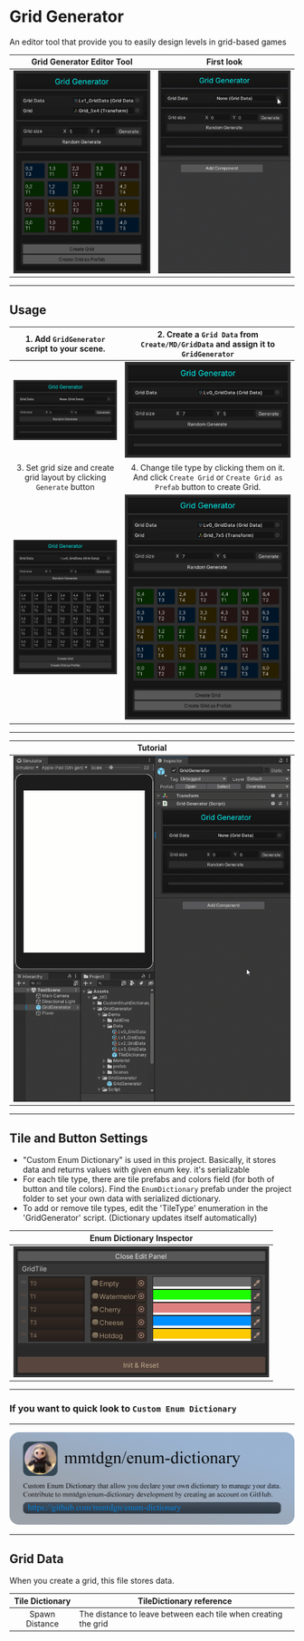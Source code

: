 # Grid Generator
An editor tool that provide you to easily design levels in grid-based games

|<b>Grid Generator Editor Tool</b><br>|<b>First look</b><br>|
|:----:|:----:|
|<img src="/.github/screenshots/title.png">|![](/.github/screenshots/00.gif)|

-------------------------------------------------------------------------------------------------------------------------------------  

## Usage
<!--1. Add `GridGenerator` script to your scene.
2. Create a `Grid Data` from `MD/GridData` and assign it to `GridGenerator`
3. Set grid size and create grid layout by clicking `Generate` button
4. Change tile type by clicking them on it. And click `Create Grid` or `Create Grid as Prefab` button to create Grid.
5. It's saves data to scriptable object automatically.*/-->  

| 1. Add `GridGenerator` script to your scene.                                    |  2. Create a `Grid Data` from `Create/MD/GridData` and assign it to `GridGenerator` |
|:---:|:---:|
| <img src="/.github/screenshots/0.png">  |  <img src="/.github/screenshots/0.1.png"> |
| 3. Set grid size and create grid layout by clicking `Generate` button           | 4. Change tile type by clicking them on it. And click `Create Grid` or `Create Grid as Prefab` button to create Grid. |
| <img src="/.github/screenshots/1.png"> |<img src="/.github/screenshots/1.1.png"> |

-------------------------------------------------------------------------------------------------------------------------------------

|Tutorial|
|:---:|
|![](/.github/screenshots/11.gif)|

-------------------------------------------------------------------------------------------------------------------------------------

## Tile and Button Settings
 * "Custom Enum Dictionary" is used in this project. Basically, it stores data and returns values with given enum key. it's serializable
 * For each tile type, there are tile prefabs and colors field (for both of button and tile colors). Find the `EnumDictionary` prefab under the project folder to set your own data with serialized dictionary.  
 * To add or remove tile types, edit the 'TileType' enumeration in the 'GridGenerator' script. (Dictionary updates itself automatically)  

|Enum Dictionary Inspector|
|:---:|
|<img src="/.github/screenshots/data.png"> |

---------------------------------------------------------------------------------------------  
### If you want to quick look to `Custom Enum Dictionary`
---------------------------------------------------------------------------------------------  

[<img src="/.github/screenshots/temp.png">](https://github.com/mmtdgn/enum-dictionary)  

---------------------------------------------------------------------------------------------  

## Grid Data

When you create a grid, this file stores data.

|Tile Dictionary|TileDictionary reference|
|:--------:|----------|
|Spawn Distance |The distance to leave between each tile when creating the grid|
